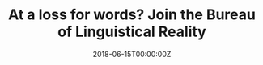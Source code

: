 ---
url: https://www.economist.com/prospero/2018/06/19/at-a-loss-for-words-join-the-bureau-of-linguistical-reality
title: "At a loss for words? Join the Bureau of Linguistical Reality"
publication: The Economist
date: 2018-06-15T00:00:00Z
image: ""
---